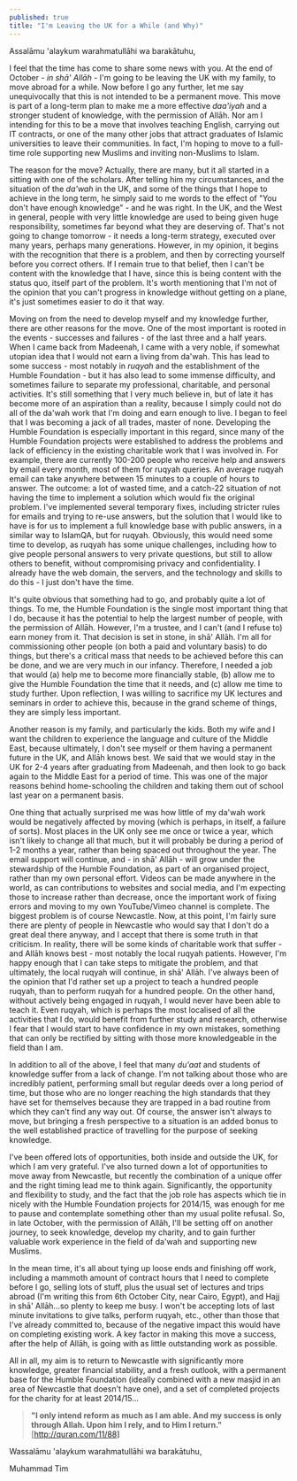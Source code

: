 ```yaml
---
published: true
title: "I'm Leaving the UK for a While (and Why)"
---
```


Assalāmu 'alaykum warahmatullāhi wa barakātuhu,

I feel that the time has come to share some news with you. At the end of October - _in shā' Allāh_ - I'm going to be leaving the UK with my family, to move abroad for a while. Now before I go any further, let me say unequivocally that this is not intended to be a permanent move. This move is part of a long-term plan to make me a more effective _daa'iyah_ and a stronger student of knowledge, with the permission of Allāh. Nor am I intending for this to be a move that involves teaching English, carrying out IT contracts, or one of the many other jobs that attract graduates of Islamic universities to leave their communities. In fact, I'm hoping to move to a full-time role supporting new Muslims and inviting non-Muslims to Islam.

The reason for the move? Actually, there are many, but it all started in a sitting with one of the scholars. After telling him my circumstances, and the situation of the _da'wah_ in the UK, and some of the things that I hope to achieve in the long term, he simply said to me words to the effect of "You don't have enough knowledge" - and he was right. In the UK, and the West in general, people with very little knowledge are used to being given huge responsibility, sometimes far beyond what they are deserving of. That's not going to change tomorrow - it needs a long-term strategy, executed over many years, perhaps many generations. However, in my opinion, it begins with the recognition that there is a problem, and then by correcting yourself before you correct others. If I remain true to that belief, then I can't be content with the knowledge that I have, since this is being content with the status quo, itself part of the problem. It's worth mentioning that I'm not of the opinion that you can't progress in knowledge without getting on a plane, it's just sometimes easier to do it that way.

Moving on from the need to develop myself and my knowledge further, there are other reasons for the move. One of the most important is rooted in the events - successes and failures - of the last three and a half years. When I came back from Madeenah, I came with a very noble, if somewhat utopian idea that I would not earn a living from da'wah. This has lead to some success - most notably in _ruqyah_ and the establishment of the Humble Foundation - but it has also lead to some immense difficulty, and sometimes failure to separate my professional, charitable, and personal activities. It's still something that I very much believe in, but of late it has become more of an aspiration than a reality, because I simply could not do all of the da'wah work that I'm doing and earn enough to live. I began to feel that I was becoming a jack of all trades, master of none. Developing the Humble Foundation is especially important in this regard, since many of the Humble Foundation projects were established to address the problems and lack of efficiency in the existing charitable work that I was involved in. For example, there are currently 100-200 people who receive help and answers by email every month, most of them for ruqyah queries. An average ruqyah email can take anywhere between 15 minutes to a couple of hours to answer. The outcome: a lot of wasted time, and a catch-22 situation of not having the time to implement a solution which would fix the original problem. I've implemented several temporary fixes, including stricter rules for emails and trying to re-use answers, but the solution that I would like to have is for us to implement a full knowledge base with public answers, in a similar way to IslamQA, but for ruqyah. Obviously, this would need some time to develop, as ruqyah has some unique challenges, including how to give people personal answers to very private questions, but still to allow others to benefit, without compromising privacy and confidentiality. I already have the web domain, the servers, and the technology and skills to do this - I just don't have the time.

It's quite obvious that something had to go, and probably quite a lot of things. To me, the Humble Foundation is the single most important thing that I do, because it has the potential to help the largest number of people, with the permission of Allāh. However, I'm a trustee, and I can't (and I refuse to) earn money from it. That decision is set in stone, in shā' Allāh. I'm all for commissioning other people (on both a paid and voluntary basis) to do things, but there's a critical mass that needs to be achieved before this can be done, and we are very much in our infancy. Therefore, I needed a job that would (a) help me to become more financially stable, (b) allow me to give the Humble Foundation the time that it needs, and (c) allow me time to study further. Upon reflection, I was willing to sacrifice my UK lectures and seminars in order to achieve this, because in the grand scheme of things, they are simply less important. 

Another reason is my family, and particularly the kids. Both my wife and I want the children to experience the language and culture of the Middle East, because ultimately, I don't see myself or them having a permanent future in the UK, and Allāh knows best. We said that we would stay in the UK for 2-4 years after graduating from Madeenah, and then look to go back again to the Middle East for a period of time. This was one of the major reasons behind home-schooling the children and taking them out of school last year on a permanent basis.

One thing that actually surprised me was how little of my da'wah work would be negatively affected by moving (which is perhaps, in itself, a failure of sorts). Most places in the UK only see me once or twice a year, which isn't likely to change all that much, but it will probably be during a period of 1-2 months a year, rather than being spaced out throughout the year. The email support will continue, and - in shā' Allāh - will grow under the stewardship of the Humble Foundation, as part of an organised project, rather than my own personal effort. Videos can be made anywhere in the world, as can contributions to websites and social media, and I'm expecting those to increase rather than decrease, once the important work of fixing errors and moving to my own YouTube/Vimeo channel is complete. The biggest problem is of course Newcastle. Now, at this point, I'm fairly sure there are plenty of people in Newcastle who would say that I don't do a great deal there anyway, and I accept that there is some truth in that criticism. In reality, there will be some kinds of charitable work that suffer - and Allāh knows best - most notably the local ruqyah patients. However, I'm happy enough that I can take steps to mitigate the problem, and that ultimately, the local ruqyah will continue, in shā' Allāh. I've always been of the opinion that I'd rather set up a project to teach a hundred people ruqyah, than to perform ruqyah for a hundred people. On the other hand, without actively being engaged in ruqyah, I would never have been able to teach it. Even ruqyah, which is perhaps the most localised of all the activities that I do, would benefit from further study and research, otherwise I fear that I would start to have confidence in my own mistakes, something that can only be rectified by sitting with those more knowledgeable in the field than I am.

In addition to all of the above, I feel that many _du'aat_ and students of knowledge suffer from a lack of change. I'm not talking about those who are incredibly patient, performing small but regular deeds over a long period of time, but those who are no longer reaching the high standards that they have set for themselves because they are trapped in a bad routine from which they can't find any way out. Of course, the answer isn't always to move, but bringing a fresh perspective to a situation is an added bonus to the well established practice of travelling for the purpose of seeking knowledge.

I've been offered lots of opportunities, both inside and outside the UK, for which I am very grateful. I've also turned down a lot of opportunities to move away from Newcastle, but recently the combination of a unique offer and the right timing lead me to think again. Significantly, the opportunity and flexibility to study, and the fact that the job role has aspects which tie in nicely with the Humble Foundation projects for 2014/15, was enough for me to pause and contemplate something other than my usual polite refusal. So, in late October, with the permission of Allāh, I'll be setting off on another journey, to seek knowledge, develop my charity, and to gain further valuable work experience in the field of da'wah and supporting new Muslims.

In the mean time, it's all about tying up loose ends and finishing off work, including a mammoth amount of contract hours that I need to complete before I go, selling lots of stuff, plus the usual set of lectures and trips abroad (I'm writing this from 6th October City, near Cairo, Egypt), and Hajj in shā' Allāh...so plenty to keep me busy. I won't be accepting lots of last minute invitations to give talks, perform ruqyah, etc., other than those that I've already committed to, because of the negative impact this would have on completing existing work. A key factor in making this move a success, after the help of Allāh, is going with as little outstanding work as possible.

All in all, my aim is to return to Newcastle with significantly more knowledge, greater financial stability, and a fresh outlook, with a permanent base for the Humble Foundation (ideally combined with a new masjid in an area of Newcastle that doesn't have one), and a set of completed projects for the charity for at least 2014/15...

> **"I only intend reform as much as I am able. And my success is only through Allah. Upon him I rely, and to Him I return."** [http://quran.com/11/88]

Wassalāmu 'alaykum warahmatullāhi wa barakātuhu,

Muhammad Tim